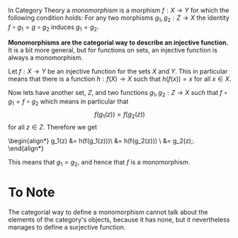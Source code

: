 In Category Theory a *monomorphism* is a morphism $f:X\to Y$ for which
the following condition holds: For any two morphisms $g_1, g_2: Z\to
X$ the identity $f\circ g_1 = g\circ g_2$ induces $g_1 = g_2$.

**Monomorphisms are the categorial way to describe an injective
function.** It is a bit more general, but for functions on sets, an
injective function is always a monomorphism.

Let $f:X\to Y$ be an injective function for the sets $X$ and $Y$. This
in particular means that there is a function $h:f(X)\to X$ such that
$h(f(x)) = x$ for all $x\in X$.

Now lets have another set, $Z$, and two functions $g_1, g_2: Z\to X$
such that $f\circ g_1 = f\circ g_2$ which means in particular that
$$f(g_1(z)) = f(g_2(z))$$ for all $z\in Z$. Therefore we get

\begin{align*}
    g_1(z) &= h(f(g_1(z)))\\
    &= h(f(g_2(z))) \\
    &= g_2(z)\;.
\end{align*}

This means that $g_1=g_2$, and hence that $f$ is a monomorphism.

# To Note
The categorial way to define a monomorphism cannot talk about the
elements of the category's objects, because it has none, but it
nevertheless manages to define a surjective function.

